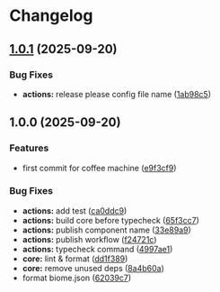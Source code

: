 # Changelog

## [1.0.1](https://github.com/Pkcarreno/coffeemachine/compare/v1.0.0...v1.0.1) (2025-09-20)


### Bug Fixes

* **actions:** release please config file name ([1ab98c5](https://github.com/Pkcarreno/coffeemachine/commit/1ab98c5870f92bb38fc4d4402a3a4ac4480a6bbd))

## 1.0.0 (2025-09-20)


### Features

* first commit for coffee machine ([e9f3cf9](https://github.com/Pkcarreno/coffeemachine/commit/e9f3cf9e58f26458ce85846b2454a678e540ffab))


### Bug Fixes

* **actions:** add test ([ca0ddc9](https://github.com/Pkcarreno/coffeemachine/commit/ca0ddc982532da6d64b1196c5beadb123f941e61))
* **actions:** build core before typecheck ([65f3cc7](https://github.com/Pkcarreno/coffeemachine/commit/65f3cc73f173994a1cf7549df942b5d32c06923b))
* **actions:** publish component name ([33e89a9](https://github.com/Pkcarreno/coffeemachine/commit/33e89a93df5016552eda05c5de33d659443b8c58))
* **actions:** publish workflow ([f24721c](https://github.com/Pkcarreno/coffeemachine/commit/f24721c1b98743fdb99b48ac45aafe8e46818cbe))
* **actions:** typecheck command ([4997ae1](https://github.com/Pkcarreno/coffeemachine/commit/4997ae191e8a00a7ac4d97d27e45b311249d3fe8))
* **core:** lint & format ([dd1f389](https://github.com/Pkcarreno/coffeemachine/commit/dd1f3893789a9ecf320e77806fdc944ce1770a1f))
* **core:** remove unused deps ([8a4b60a](https://github.com/Pkcarreno/coffeemachine/commit/8a4b60a8832df37e7fe7bae724200a05e4fba21e))
* format biome.json ([62039c7](https://github.com/Pkcarreno/coffeemachine/commit/62039c78074118c9c5cade4cbd09a4baf07681fb))
